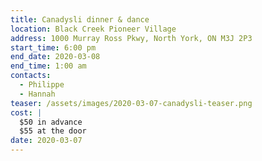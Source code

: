 ```yaml
---
title: Canadysli dinner & dance
location: Black Creek Pioneer Village
address: 1000 Murray Ross Pkwy, North York, ON M3J 2P3
start_time: 6:00 pm
end_date: 2020-03-08
end_time: 1:00 am
contacts:
  - Philippe
  - Hannah
teaser: /assets/images/2020-03-07-canadysli-teaser.png
cost: |
  $50 in advance
  $55 at the door
date: 2020-03-07
---
```

